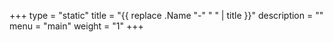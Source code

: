 +++
type = "static"
title = "{{ replace .Name "-" " " | title }}"
description = ""
menu = "main"
weight = "1"
+++